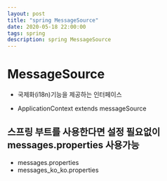 ```yaml
---
layout: post
title: "spring MessageSource"
date: 2020-05-18 22:00:00
tags: spring
description: spring MessageSource
---
```



# MessageSource
- 국제화(i18n)기능을 제공하는 인터페이스

- ApplicationContext extends messageSource



## 스프링 부트를 사용한다면 설정 필요없이 messages.properties 사용가능
- messages.properties
- messages_ko_ko.properties

